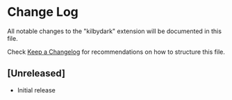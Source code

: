 # Change Log

All notable changes to the "kilbydark" extension will be documented in this file.

Check [Keep a Changelog](http://keepachangelog.com/) for recommendations on how to structure this file.

## [Unreleased]

- Initial release
